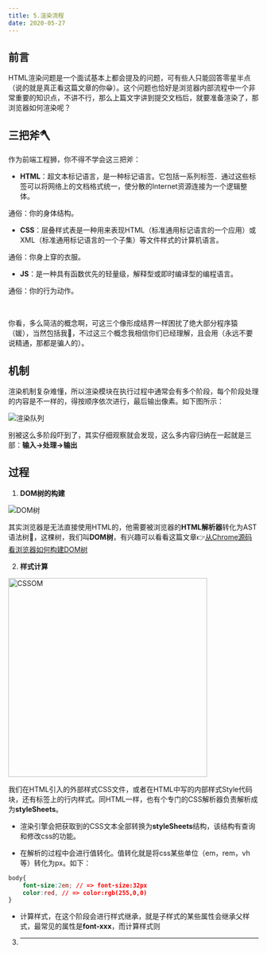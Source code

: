```yaml
---
title: 5.渲染流程
date: 2020-05-27
---
```


## 前言 

HTML渲染问题是一个面试基本上都会提及的问题，可有些人只能回答零星半点（说的就是真正看这篇文章的你😁）。这个问题也恰好是浏览器内部流程中一个非常重要的知识点，不讲不行，那么上篇文字讲到提交文档后，就要准备渲染了，那浏览器如何渲染呢？

## 三把斧🪓

作为前端工程狮，你不得不学会这三把斧：

+ **HTML**：超文本标记语言，是一种标记语言。它包括一系列标签．通过这些标签可以将网络上的文档格式统一，使分散的Internet资源连接为一个逻辑整体。  

通俗：你的身体结构。

+ **CSS**：层叠样式表是一种用来表现HTML（标准通用标记语言的一个应用）或XML（标准通用标记语言的一个子集）等文件样式的计算机语言。  

通俗：你身上穿的衣服。

+ **JS**：是一种具有函数优先的轻量级，解释型或即时编译型的编程语言。  

通俗：你的行为动作。 

<br />

你看，多么简洁的概念啊，可这三个像形成结界一样困扰了绝大部分程序猿（媛），当然包括我🐶，不过这三个概念我相信你们已经理解，且会用（永远不要说精通，那都是骗人的）。

## 机制

渲染机制复杂难懂，所以渲染模块在执⾏过程中通常会有多个阶段，每个阶段处理的内容是不一样的，得按顺序依次进行，最后输出像素。如下图所示：

<img :src="$withBase('/image/渲染队列.png')" alt="渲染队列"/>


别被这么多阶段吓到了，其实仔细观察就会发现，这么多内容归纳在一起就是三部：**输入->处理->输出**

## 过程

1. **DOM树的构建**   

  <img :src="$withBase('/image/DOM树.png')" alt="DOM树"/>   

其实浏览器是无法直接使用HTML的，他需要被浏览器的**HTML解析器**转化为AST语法树🌲，这棵树，我们叫**DOM树**，有兴趣可以看看这篇文章👉[从Chrome源码看浏览器如何构建DOM树](https://zhuanlan.zhihu.com/p/24911872)

2. **样式计算**   

<img :src="$withBase('/image/CSSOM.png')" alt="CSSOM" height="400"/>   

我们在HTML引入的外部样式CSS文件，或者在HTML中写的内部样式Style代码块，还有标签上的行内样式。同HTML一样，也有个专门的CSS解析器负责解析成为**styleSheets**。

+ 渲染引擎会把获取到的CSS⽂本全部转换为**styleSheets**结构，该结构有查询和修改css的功能。

+ 在解析的过程中会进行值转化。值转化就是将css某些单位（em，rem，vh等）转化为px。如下：

```css
body{
    font-size:2em; // => font-size:32px
    color:red, // => color:rgb(255,0,0) 
}
```   
+ 计算样式，在这个阶段会进行样式继承，就是子样式的某些属性会继承父样式，最常见的属性是**font-xxx**，而计算样式则



3. ****


